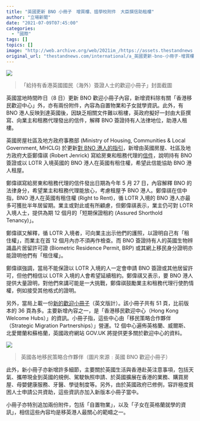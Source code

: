 ```yaml
---
title: "英國更新 BNO 小冊子　增買樓、搵學校附件　大臣撰信助租樓"
author: "立場新聞"
date: "2021-07-09T07:45:00"
categories:
  - "國際"
tags: []
topics: []
image: "http://web.archive.org/web/2021im_/https://assets.thestandnews.com/media/photos/Screenshot_2021-07-08_23.59.55.png"
original_url: "thestandnews.com/international/a_英國更新-bno-小冊子-增買樓找學校附件-備信件助港人租樓"
---
```

![](http://web.archive.org/web/2021im_/https://assets.thestandnews.com/media/photos/Screenshot_2021-07-08_23.59.55.png)

> 「給持有香港英國國民（海外）簽證人士的歡迎小冊子」封面截圖

英國當地時間昨日（8 日）更新 BNO 歡迎小冊子內容，新增資料除有關「香港移民歡迎中心」外，亦有兩份附件，內容為自置物業和子女就學資訊。此外，有 BNO 港人反映到達英國後，因缺乏相關文件難以租樓，英政府擬好一封由大臣撰寫、向業主和租務代理發出的信件，解釋 BNO 簽證持有人法律地位，助港人租樓。

英國房屋社區及地方政府事務部 (Ministry of Housing, Communities & Local Government, MHCLG) 於更新[對 BNO 港人的指引](http://web.archive.org/web/20210710103252/https://www.gov.uk/guidance/welcome-a-guide-for-hong-kong-british-national-overseas-visa-holders-in-the-uk?utm_medium=email&utm_campaign=govuk-notifications&utm_source=387c1332-c465-446c-abb5-bc2ce35ebbd0&utm_content=immediately#history)，新增由英國房屋、社區及地方政府大臣鄭偉祺 (Robert Jenrick) 寫給房東和租務代理的[信件](http://web.archive.org/web/20210710103252/https://assets.publishing.service.gov.uk/government/uploads/system/uploads/attachment_data/file/1000386/27.05.2021_Letter_from_MHCLG_SoS_to_Private_Rented_Sector_organisations.pdf)，說明持有 BNO 簽證或以 LOTR 入境英國的 BNO 港人在英國有租住權，希望此信能協助 BNO 港人租屋。

鄭偉祺寫給房東和租務代理的信件發出日期為今年 5 月 27 日，內容解釋 BNO 的法律身分，希望業主和租務代理能放心，考慮租屋予 BNO 港人。鄭偉祺在信中指，BNO 港人在英國有租住權 (Right to Rent)，循 LOTR 入境的 BNO 港人亦最多可獲批半年居留期。業主或對此或有所顧慮，但鄭偉祺表示，業主仍可對 LOTR 入境人士，提供為期 12 個月的「短期保證租約 (Assured Shorthold Tenancy)」。

鄭偉祺又解釋，循 LOTR 入境者，可向業主出示他們的護照，以證明自己有「租住權」，而業主在首 12 個月內亦不須再作檢查。而 BNO 簽證持有人的英國生物辨識晶片居留許可證 (Biometric Residence Permit, BRP) 或其網上移民身分證明亦能證明他們有「租住權」。

鄭偉祺強調，當局不能保證以 LOTR 入境的人一定會申請 BNO 簽證或其他居留許可，但他們相信以 LOTR 入境的人會希望延續租約。鄭偉祺又表示，要 BNO 港人提供大量證明，對他們來講可能是一大挑戰，鄭偉祺鼓勵業主和租務代理行使酌情權，例如接受其他格式的證明。

另外，當局上載一份[新的歡迎小冊子](http://web.archive.org/web/20210710103252/https://assets.publishing.service.gov.uk/government/uploads/system/uploads/attachment_data/file/1000555/Hong_Kong_BN_O__welcome_pack.pdf)（英文版計）。該小冊子共有 51 頁，比前版本的 36 頁為多。主要新增內容之一，是「香港移民歡迎中心（Hong Kong Welcome Hubs）」的資訊。小冊子指，這些中心由「移民策略合作夥伴（Strategic Migration Partnerships）」營運。12 個中心遍佈英格蘭、威爾斯、北愛爾蘭和蘇格蘭，英國政府網站 GOV.UK 將提供更多關於歡迎中心的資料。

![](http://web.archive.org/web/2021im_/https://assets.thestandnews.com/media/photos/screenshot_2021-07-08_23.25.31_720.png)
> 英國各地移民策略合作夥伴（圖片來源﹕英國 BNO 歡迎小冊子）

此外，新小冊子亦新增許多細節，主要關於英國生活與香港赴英注意事項，包括天氣、攜帶現金到英國的規例、駕駛執照申請、於英國擴展在香港的業務、購買房屋、母嬰健康服務、牙醫、學徒制度等。另外，由於英國政府已修例，容許極度貧困人士申請公共資助，這些資訊亦加入新版本小冊子當中。

小冊子亦特別追加兩份附件，包括「自置物業」，以及「子女在英格蘭就學的資訊」，相信這些內容均是移英港人最關心的範疇之一。